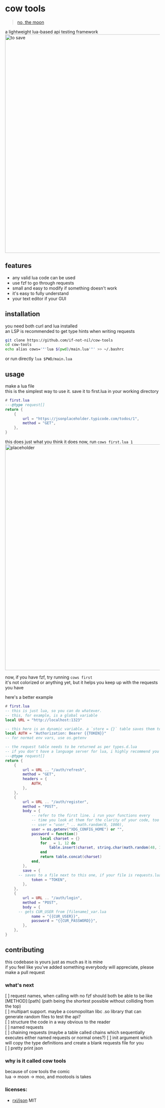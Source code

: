 # cow tools
> [no, the moon](https://if-not-nil.github.io/no-the-moon/)

a lightweight lua-based api testing framework  
<img width="710" alt="to save" src="https://github.com/user-attachments/assets/9ae13dfa-0a8f-48fb-bde0-10ccb2873db9" />

## features
- any valid lua code can be used
- use fzf to go through requests
- small and easy to modify if something doesn't work
- it's easy to fully understand
- your text editor if your GUI

## installation
you need both curl and lua installed  
an LSP is recommended to get type hints when writing requests  
```bash
git clone https://github.com/if-not-nil/cow-tools
cd cow-tools
echo alias cows='"'lua $(pwd)/main.lua'"' >> ~/.bashrc
```

or run directly
`lua $PWD/main.lua`


## usage
make a lua file  
this is the simplest way to use it. save it to first.lua in your working directory  
```lua
# first.lua
---@type request[]
return {
	{
		url = "https://jsonplaceholder.typicode.com/todos/1",
		method = "GET",
	},
}
```
this does just what you think it does
now, run `cows first.lua 1`  
<img width="734" alt="placeholder" src="https://github.com/user-attachments/assets/5bf85b8c-974c-41cf-b540-c77828059170" />  

now, if you have fzf, try running `cows first`  
it's not colorized or anything yet, but it helps you keep up with the requests you have

here's a better example
```lua
# first.lua
-- this is just lua, so you can do whatever.
-- this, for example, is a global variable
local URL = "http://localhost:1323"

-- this here is an dynamic variable. a `store = {}` table saves them to a file nearby
local AUTH = "Authorization: Bearer {{TOKEN}}"
-- for normat env vars, use os.getenv

-- the request table needs to be returned as per types.d.lua
-- if you don't have a language server for lua, i highly recommend you install one
---@type request[]
return {
	{
		url = URL .. "/auth/refresh",
		method = "GET",
		headers = {
			AUTH,
		},
	},
	{
		url = URL .. "/auth/register",
		method = "POST",
		body = {
			-- refer to the first line. i run your functions every
			-- time you look at them for the clarity of your code, too
			-- user = "user_" .. math.random(0, 1000),
			user = os.getenv("XDG_CONFIG_HOME") or "",
			password = function()
				local charset = {}
				for _ = 1, 12 do
					table.insert(charset, string.char(math.random(48, 122)))
				end
				return table.concat(charset)
			end,
		},
		save = {
      -- saves to a file next to this one, if your file is requests.lua, it'll be saved to requests_var.lua
			token = "TOKEN",
		},
	},
	{
		url = URL .. "/auth/login",
		method = "POST",
		body = {
      -- gets CUR_USER from [filename]_var.lua
			name = "{{CUR_USER}}",
			password = "{{CUR_PASSWORD}}",
		},
	},
}

```  

## contributing
this codebase is yours just as much as it is mine  
if you feel like you've added something everybody will appreciate, please make a pull request

### what's next
[ ] request names, when calling with no fzf should both be able to be like [METHOD]:[path] (path being the shortest possible without colliding from the top)  
[ ] multipart support. maybe a cosmopolitan libc .so library that can generate random files to test the api?  
[ ] structure the code in a way obvious to the reader  
[ ] named requests  
[ ] chaining requests (maybe a table called chains which sequentially executes either named requests or normal ones?)
[ ] init argument which will copy the type definitions and create a blank requests file for you  
[ ] pretty print json  

### why is it called cow tools
because of cow tools the comic  
lua -> moon -> moo, and mootools is takes

### licenses:
* [rxi/json](https://github.com/rxi/json) MIT  
